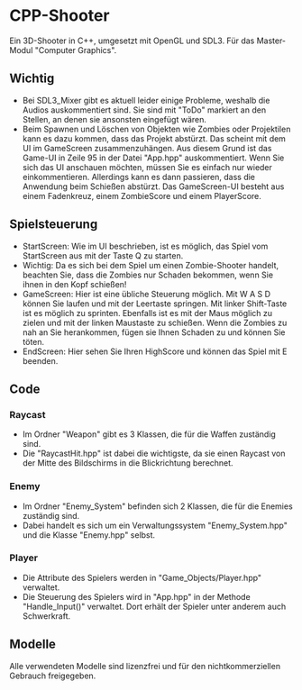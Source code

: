 # CPP-Shooter
Ein 3D-Shooter in C++, umgesetzt mit OpenGL und SDL3. Für das Master-Modul "Computer Graphics".

## Wichtig
- Bei SDL3_Mixer gibt es aktuell leider einige Probleme, weshalb die Audios auskommentiert sind. Sie sind mit "ToDo" markiert an den Stellen, an denen sie ansonsten eingefügt wären.
- Beim Spawnen und Löschen von Objekten wie Zombies oder Projektilen kann es dazu kommen, dass das Projekt abstürzt. Das scheint mit dem UI im GameScreen zusammenzuhängen. Aus diesem Grund ist das Game-UI in Zeile 95 in der Datei "App.hpp" auskommentiert. Wenn Sie sich das UI anschauen möchten, müssen Sie es einfach nur wieder einkommentieren. Allerdings kann es dann passieren, dass die Anwendung beim Schießen abstürzt. Das GameScreen-UI besteht aus einem Fadenkreuz, einem ZombieScore und einem PlayerScore.

## Spielsteuerung
- StartScreen: Wie im UI beschrieben, ist es möglich, das Spiel vom StartScreen aus mit der Taste Q zu starten.
- Wichtig: Da es sich bei dem Spiel um einen Zombie-Shooter handelt, beachten Sie, dass die Zombies nur Schaden bekommen, wenn Sie ihnen in den Kopf schießen!
- GameScreen: Hier ist eine übliche Steuerung möglich. Mit W A S D können Sie laufen und mit der Leertaste springen. Mit linker Shift-Taste ist es möglich zu sprinten. Ebenfalls ist es mit der Maus möglich zu zielen und mit der linken Maustaste zu schießen. Wenn die Zombies zu nah an Sie herankommen, fügen sie Ihnen Schaden zu und können Sie töten.
- EndScreen: Hier sehen Sie Ihren HighScore und können das Spiel mit E beenden.

## Code
### Raycast
- Im Ordner "Weapon" gibt es 3 Klassen, die für die Waffen zuständig sind.
- Die "RaycastHit.hpp" ist dabei die wichtigste, da sie einen Raycast von der Mitte des Bildschirms in die Blickrichtung berechnet.
### Enemy
- Im Ordner "Enemy_System" befinden sich 2 Klassen, die für die Enemies zuständig sind.
- Dabei handelt es sich um ein Verwaltungssystem "Enemy_System.hpp" und die Klasse "Enemy.hpp" selbst.
### Player
- Die Attribute des Spielers werden in "Game_Objects/Player.hpp" verwaltet.
- Die Steuerung des Spielers wird in "App.hpp" in der Methode "Handle_Input()" verwaltet. Dort erhält der Spieler unter anderem auch Schwerkraft.

## Modelle
Alle verwendeten Modelle sind lizenzfrei und für den nichtkommerziellen Gebrauch freigegeben.

